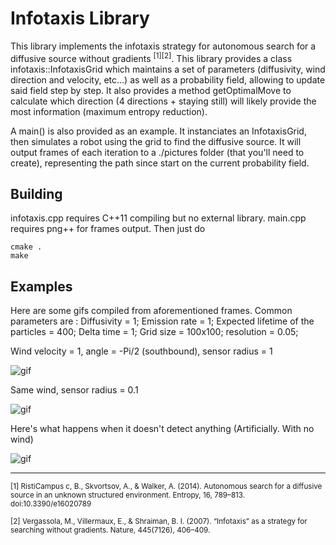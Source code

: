 Infotaxis Library
=================

This library implements the infotaxis strategy for autonomous search for a diffusive source without gradients <sup>\[1\]\[2\]</sup>. This library provides a class infotaxis::InfotaxisGrid which maintains a set of parameters (diffusivity, wind direction and velocity, etc...) as well as a probability field, allowing to update said field step by step. It also provides a method getOptimalMove to calculate which direction (4 directions + staying still) will likely provide the most information (maximum entropy reduction).

A main() is also provided as an example. It instanciates an InfotaxisGrid, then simulates a robot using the grid to find the diffusive source. It will output frames of each iteration to a ./pictures folder (that you'll need to create), representing the path since start on the current probability field.

Building
--------

infotaxis.cpp requires C++11 compiling but no external library. main.cpp requires png++ for frames output. Then just do

	cmake .
	make

Examples
--------

Here are some gifs compiled from aforementioned frames. Common parameters are :
Diffusivity = 1; Emission rate = 1; Expected lifetime of the particles = 400; Delta time = 1; Grid size = 100x100; resolution = 0.05;

Wind velocity = 1, angle = -Pi/2 (southbound), sensor radius = 1

![gif](http://i.imgur.com/El4AEaD.gif)

Same wind, sensor radius = 0.1

![gif](http://i.imgur.com/vyUG5eG.gif)

Here's what happens when it doesn't detect anything (Artificially. With no wind)

![gif](http://i.imgur.com/QyuMeP6.gif)

-------------
<sub>[1] RistiCampus c, B., Skvortsov, A., & Walker, A. (2014). Autonomous search for a diffusive source in an unknown structured environment. Entropy, 16, 789–813. doi:10.3390/e16020789</sub>

<sub>[2] Vergassola, M., Villermaux, E., & Shraiman, B. I. (2007). “Infotaxis” as a strategy for searching without gradients. Nature, 445(7126), 406–409.</sub>